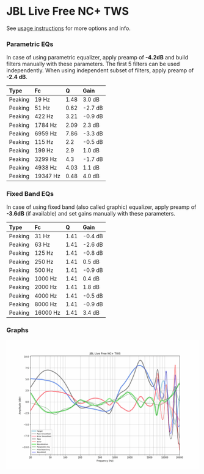 # JBL Live Free NC+ TWS
See [usage instructions](https://github.com/jaakkopasanen/AutoEq#usage) for more options and info.

### Parametric EQs
In case of using parametric equalizer, apply preamp of **-4.2dB** and build filters manually
with these parameters. The first 5 filters can be used independently.
When using independent subset of filters, apply preamp of **-2.4 dB**.

| Type    | Fc       |    Q | Gain    |
|:--------|:---------|:-----|:--------|
| Peaking | 19 Hz    | 1.48 | 3.0 dB  |
| Peaking | 51 Hz    | 0.62 | -2.7 dB |
| Peaking | 422 Hz   | 3.21 | -0.9 dB |
| Peaking | 1784 Hz  | 2.09 | 2.3 dB  |
| Peaking | 6959 Hz  | 7.86 | -3.3 dB |
| Peaking | 115 Hz   | 2.2  | -0.5 dB |
| Peaking | 199 Hz   | 2.9  | 1.0 dB  |
| Peaking | 3299 Hz  | 4.3  | -1.7 dB |
| Peaking | 4938 Hz  | 4.03 | 1.1 dB  |
| Peaking | 19347 Hz | 0.48 | 4.0 dB  |

### Fixed Band EQs
In case of using fixed band (also called graphic) equalizer, apply preamp of **-3.6dB**
(if available) and set gains manually with these parameters.

| Type    | Fc       |    Q | Gain    |
|:--------|:---------|:-----|:--------|
| Peaking | 31 Hz    | 1.41 | -0.4 dB |
| Peaking | 63 Hz    | 1.41 | -2.6 dB |
| Peaking | 125 Hz   | 1.41 | -0.8 dB |
| Peaking | 250 Hz   | 1.41 | 0.5 dB  |
| Peaking | 500 Hz   | 1.41 | -0.9 dB |
| Peaking | 1000 Hz  | 1.41 | 0.4 dB  |
| Peaking | 2000 Hz  | 1.41 | 1.8 dB  |
| Peaking | 4000 Hz  | 1.41 | -0.5 dB |
| Peaking | 8000 Hz  | 1.41 | -0.9 dB |
| Peaking | 16000 Hz | 1.41 | 3.4 dB  |

### Graphs
![](./JBL%20Live%20Free%20NC+%20TWS.png)